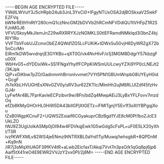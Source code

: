 -----BEGIN AGE ENCRYPTED FILE-----
YWdlLWVuY3J5cHRpb24ub3JnL3YxCi0+IFgyNTUxOSA2djBOSkxaV25iekFEZFVq
bWNrREthYnRtY280cmQ1czNncGM2bDVVb2hRCmNFVDdiQU1tVHFpZ1R2SFJnMGJ6
VFVUSkoyMkJIemJnZ29wRXRRYXJzNGMKLS0tIEFRamdNMklqd3l3bnZ4bjRIY1Ro
VVFTbVFobUJZcmxObEZ4QWd1ZG5LcFUKiK+tDWx5u50vjH6DyWRZgX72b5nCcrMn
EiRm1kDW5wvdrqrjE3GYKBo+qXT0O/vk4NvHlvF/o1j3MGM8DdgrY57kbzgFu00X
WbHvG5+dYDDxiWk+SS1FNgsYhyIfFCPpKiWSmUULcwyYZXi9YP0cLNEJt2/3KJpk
QjP+xDiKbw7pZO/GadnmmhBrronIvvmet7VYt5PN1GBUmWnpb08UYEyH0id+GcgF
/h7eXbLHVUGHEsXNvGZV0y/sRV3ur62ZKTIc/MlmHh2ujM8RLUIZdf45fzHvGJ4r
LyFwfAr4BL7FprKavIeECPzibvr9w/8Fn/bdZq4MwpAEiJ3LyBxYFLFovv7mzdOq
efZb8KMyGHOrHL0Hi9I5DA43bIlGPjXtGETz+iFMlTgnjY5Ev1f3oXtYBPgqjXou
tZsB0WgpKCnuF2+UQWSZEsiaif6CGyakuprCBzBgd1YJE8cM0Pt1boZJcE3UkLZO
tWJ9Z3UgUoIkASMp0jOI94w4FDVkqjEwk1G5wGdg5cFsPL+uF0E5LX20yXhl/TSR
ivzfKWFXMLv82WS4jeENmz9tNTRXBL0aYrd1Ty/Muwq/lwhsgbR+8QPDnM+Kq9nN
/iR7j3sMqXtUAGF39fKV4tR+aLwb2EicfaxT/Akqi7Vvt7n3psO/k1qGq6pj6jp6
Aaif5tX41reO4E9EWR2VVJzY2vx0PI/2j8M=
-----END AGE ENCRYPTED FILE-----
